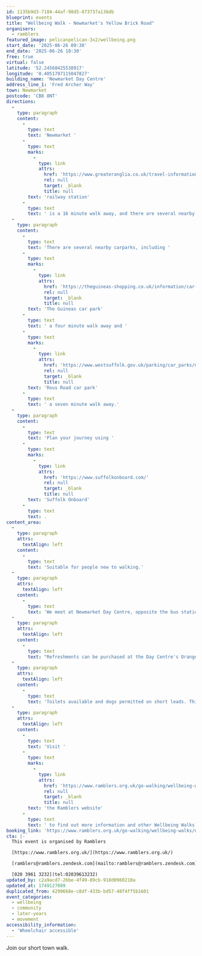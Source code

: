 ```yaml
---
id: 1135b9d3-7184-44af-98d5-873737a136db
blueprint: events
title: "Wellbeing Walk - Newmarket's Yellow Brick Road"
organisers:
  - ramblers
featured_image: pelicanpelican-3x2/wellbeing.png
start_date: '2025-06-26 09:30'
end_date: '2025-06-26 10:30'
free: true
virtual: false
latitude: '52.24568425538917'
longitude: '0.4051797115047827'
building_name: 'Newmarket Day Centre'
address_line_1: 'Fred Archer Way'
town: Newmarket
postcode: 'CB8 8NT'
directions:
  -
    type: paragraph
    content:
      -
        type: text
        text: 'Newmarket '
      -
        type: text
        marks:
          -
            type: link
            attrs:
              href: 'https://www.greateranglia.co.uk/travel-information/station-information/nmk'
              rel: null
              target: _blank
              title: null
        text: 'railway station'
      -
        type: text
        text: ' is a 16 minute walk away, and there are several nearby bus stops. '
  -
    type: paragraph
    content:
      -
        type: text
        text: 'There are several nearby carparks, including '
      -
        type: text
        marks:
          -
            type: link
            attrs:
              href: 'https://theguineas-shopping.co.uk/information/car-parking.php'
              rel: null
              target: _blank
              title: null
        text: 'The Guineas car park'
      -
        type: text
        text: ' a four minute walk away and '
      -
        type: text
        marks:
          -
            type: link
            attrs:
              href: 'https://www.westsuffolk.gov.uk/parking/car_parks/newmarket-car-parks.cfm'
              rel: null
              target: _blank
              title: null
        text: 'Rous Road car park'
      -
        type: text
        text: ' a seven minute walk away.'
  -
    type: paragraph
    content:
      -
        type: text
        text: 'Plan your journey using '
      -
        type: text
        marks:
          -
            type: link
            attrs:
              href: 'https://www.suffolkonboard.com/'
              rel: null
              target: _blank
              title: null
        text: 'Suffolk Onboard'
      -
        type: text
        text: .
content_area:
  -
    type: paragraph
    attrs:
      textAlign: left
    content:
      -
        type: text
        text: 'Suitable for people new to walking.'
  -
    type: paragraph
    attrs:
      textAlign: left
    content:
      -
        type: text
        text: 'We meet at Newmarket Day Centre, opposite the bus station. '
  -
    type: paragraph
    attrs:
      textAlign: left
    content:
      -
        type: text
        text: "Refreshments can be purchased at the Day Centre's Orangery Café after the walk. "
  -
    type: paragraph
    attrs:
      textAlign: left
    content:
      -
        type: text
        text: 'Toilets available and dogs permitted on short leads. This walk is also suitable for wheelchairs.'
  -
    type: paragraph
    attrs:
      textAlign: left
    content:
      -
        type: text
        text: 'Visit '
      -
        type: text
        marks:
          -
            type: link
            attrs:
              href: 'https://www.ramblers.org.uk/go-walking/wellbeing-walks-groups/ramblers-wellbeing-walks-suffolk'
              rel: null
              target: _blank
              title: null
        text: 'the Ramblers website'
      -
        type: text
        text: ' to find out more information and other Wellbeing Walks. '
booking_link: 'https://www.ramblers.org.uk/go-walking/wellbeing-walks/newmarket-short-walk-yellow-brick-road-19'
cta: |-
  This event is organised by Ramblers

  [https://www.ramblers.org.uk/](https://www.ramblers.org.uk/) 

  [ramblers@ramblers.zendesk.com](mailto:ramblers@ramblers.zendesk.com)

  [020 3961 3232](tel:02039613232)
updated_by: c2a9acd7-26be-4f49-89cb-918d0960210a
updated_at: 1749127089
duplicated_from: 4290668e-c8df-433b-bd57-48f4ff5b1601
event_categories:
  - wellbeing
  - community
  - later-years
  - movement
accessibility_information:
  - 'Wheelchair accessible'
---
```

Join our short town walk.